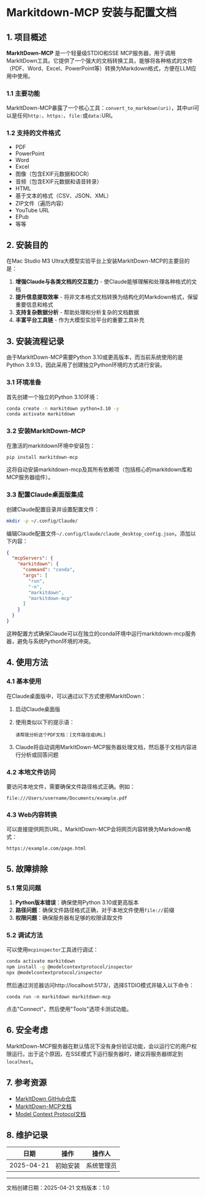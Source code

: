 # Markitdown-MCP 安装与配置文档

## 1. 项目概述

**MarkItDown-MCP** 是一个轻量级STDIO和SSE MCP服务器，用于调用MarkItDown工具。它提供了一个强大的文档转换工具，能够将各种格式的文件（PDF、Word、Excel、PowerPoint等）转换为Markdown格式，方便在LLM应用中使用。

### 1.1 主要功能

MarkItDown-MCP暴露了一个核心工具：`convert_to_markdown(uri)`，其中uri可以是任何`http:`、`https:`、`file:`或`data:`URI。

### 1.2 支持的文件格式

- PDF
- PowerPoint
- Word
- Excel
- 图像（包含EXIF元数据和OCR）
- 音频（包含EXIF元数据和语音转录）
- HTML
- 基于文本的格式（CSV、JSON、XML）
- ZIP文件（遍历内容）
- YouTube URL
- EPub
- 等等

## 2. 安装目的

在Mac Studio M3 Ultra大模型实验平台上安装MarkItDown-MCP的主要目的是：

1. **增强Claude与各类文档的交互能力** - 使Claude能够理解和处理各种格式的文档
2. **提升信息提取效率** - 将非文本格式文档转换为结构化的Markdown格式，保留重要信息和格式
3. **支持复杂数据分析** - 帮助处理和分析复杂的文档数据
4. **丰富平台工具链** - 作为大模型实验平台的重要工具补充

## 3. 安装流程记录

由于MarkItDown-MCP需要Python 3.10或更高版本，而当前系统使用的是Python 3.9.13，因此采用了创建独立Python环境的方式进行安装。

### 3.1 环境准备

首先创建一个独立的Python 3.10环境：

```bash
conda create -n markitdown python=3.10 -y
conda activate markitdown
```

### 3.2 安装MarkItDown-MCP

在激活的markitdown环境中安装包：

```bash
pip install markitdown-mcp
```

这将自动安装markitdown-mcp及其所有依赖项（包括核心的markitdown库和MCP服务器组件）。

### 3.3 配置Claude桌面版集成

创建Claude配置目录并设置配置文件：

```bash
mkdir -p ~/.config/Claude/
```

编辑Claude配置文件`~/.config/Claude/claude_desktop_config.json`，添加以下内容：

```json
{
  "mcpServers": {
    "markitdown": {
      "command": "conda",
      "args": [
        "run",
        "-n",
        "markitdown",
        "markitdown-mcp"
      ]
    }
  }
}
```

这种配置方式确保Claude可以在独立的conda环境中运行markitdown-mcp服务器，避免与系统Python环境的冲突。

## 4. 使用方法

### 4.1 基本使用

在Claude桌面版中，可以通过以下方式使用MarkItDown：

1. 启动Claude桌面版
2. 使用类似以下的提示语：
   ```
   请帮我分析这个PDF文档：[文件路径或URL]
   ```

3. Claude将自动调用MarkItDown-MCP服务器处理文档，然后基于文档内容进行分析或回答问题

### 4.2 本地文件访问

要访问本地文件，需要确保文件路径格式正确。例如：

```
file:///Users/username/Documents/example.pdf
```

### 4.3 Web内容转换

可以直接提供网页URL，MarkItDown-MCP会将网页内容转换为Markdown格式：

```
https://example.com/page.html
```

## 5. 故障排除

### 5.1 常见问题

1. **Python版本错误**：确保使用Python 3.10或更高版本
2. **路径问题**：确保文件路径格式正确，对于本地文件使用`file://`前缀
3. **权限问题**：确保服务器有足够的权限读取文件

### 5.2 调试方法

可以使用`mcpinspector`工具进行调试：

```bash
conda activate markitdown
npm install -g @modelcontextprotocol/inspector
npx @modelcontextprotocol/inspector
```

然后通过浏览器访问http://localhost:5173/，选择STDIO模式并输入以下命令：

```
conda run -n markitdown markitdown-mcp
```

点击"Connect"，然后使用"Tools"选项卡测试功能。

## 6. 安全考虑

MarkItDown-MCP服务器在默认情况下没有身份验证功能，会以运行它的用户权限运行。出于这个原因，在SSE模式下运行服务器时，建议将服务器绑定到`localhost`。

## 7. 参考资源

- [MarkItDown GitHub仓库](https://github.com/microsoft/markitdown)
- [MarkItDown-MCP文档](https://github.com/microsoft/markitdown/tree/main/packages/markitdown-mcp)
- [Model Context Protocol文档](https://modelcontextprotocol.io/)

## 8. 维护记录

| 日期 | 操作 | 操作人 |
|------|------|--------|
| 2025-04-21 | 初始安装 | 系统管理员 |

---

文档创建日期：2025-04-21
文档版本：1.0 